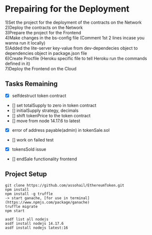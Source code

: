 # Prepairing for the Deployment   
1)Set the project for the deployment of the contracts on the Network\
2)Deploy the contracts on the Network\
3)Prepare the project for the Frontend\
4)Make changes in the bs-config file (Comment 1st 2 lines incase you wanna run it locally)\
5)Added the lite-server key-value from dev-dependecies object to dependencies object in package.json file\
6)Create Procfile (Heroku specific file to tell Heroku run the commands defined in it)\
7)Deploy the Frontend on the Cloud

## Tasks Remaining
- [x] selfdestruct token contract
- [] set totalSupply to zero in token contract
- [] initialSupply strategy, decimals
- [] shift tokenPrice to the token contract
- [] move from node 14.17.6 to latest
- [x] error of address payable(admin) in tokenSale.sol
- [] work on failed test
- [x] tokensSold issue
- [] endSale functionality frontend 

## Project Setup
```
git clone https://github.com/assohail/EthereumToken.git
npm install
npm install -g truffle
-> start ganache, [for use in terminal](https://www.npmjs.com/package/ganache)
truffle migrate
npm start
```

```
asdf list all nodejs
asdf install nodejs 14.17.6
asdf install nodejs latest:16
```